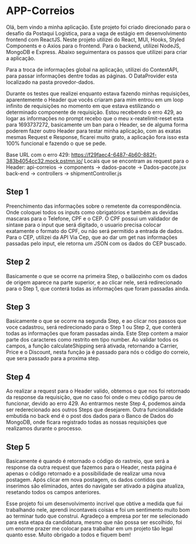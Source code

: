 # APP-Correios

Olá, bem vindo a minha aplicação. Este projeto foi criado direcionado para o desafio da Postaqui Logística, para a vaga de estágio em desenvolvimento frontend com ReactJS. Neste projeto utilizei do React, MUI, Hooks, Styled Components e o Axios para o frontend.
Para o backend, utilizei NodeJS, MongoDB e Express. Abaixo seguimentara os passos que utilizei para criar a aplicação.

Para a troca de informações global na aplicação, utilizei do ContextAPI, para passar informações dentre todas as páginas. O DataProvider esta localizado na pasta provedor-dados.

Durante os testes que realizei enquanto estava fazendo minhas requisições, aparentemente o Header que vocês criaram para mim entrou em um loop infinito de requisições no momento em que estava estilizando o determinado componente de requisição.
Estou recebendo o erro 429, ao logar as informações no prompt recebo que o meu x-reatelimit-reset esta para 1693737272, basicamente um ban para o Header, se de alguma forma poderem fazer outro Header para testar minha aplicação, com as exatas mesmas Request 
e Response, ficarei muito grato, a aplicação fora isso esta 100% funcional e fazendo o que se pede.

Base URL com o erro  429: https://f29faec4-6487-4b60-882f-383b4054cc32.mock.pstmn.io/
Locais que se encontram as request para o Header:
  api-correios -> components -> dados-pacote -> Dados-pacote.jsx
  back-end -> controllers -> shipmentController.js

Step 1
------------------------------------------------------------------
Preenchimento das informações sobre o remetente da correspondência. Onde coloquei todos os inputs como obrigatórios e também as devidas mascaras para o Telefone, CPF e o CEP. O CPF possui um validador de sintaxe para o input que será digitado,
o usuario precisa colocar exatamente o formato do CPF, ou não será permitido a entrada de dados. Para o CEP, utilizei da API Via Cep, que ao dar um get nas informações passadas pelo input, ele retorna um JSON com os dados do CEP buscado.

Step 2
------------------------------------------------------------------
Basicamente o que se ocorre na primeira Step, o balãozinho com os dados de origem aparece na parte superior, e ao clicar nele, será redirecionado para o Step 1, que conterá todas as informações que foram passadas ainda.

Step 3
------------------------------------------------------------------
Basicamente o que se ocorre na segunda Step, e ao clicar nos passos que voce cadastrou, será redirecionado para o Step 1 ou Step 2, que conterá todas as informações que foram passadas ainda. Este Step contem a maior parte dos caracteres como
restrito em tipo number. Ao validar todos os campos, a função calculateShipping será ativada, retornando a Carrier, Price e o Discount, nesta função ja é passado para nós o código do correio, que sera passado para a proxima step.

Step 4
------------------------------------------------------------------
Ao realizar a request para o Header valido, obtemos o que nos foi retornado da response da requisição, que no caso foi onde o meu código parou de funcionar, devido ao erro 429. Ao entrarmos neste Step 4, podemos ainda ser rederecionado aos outros Steps que desejarem.
Outra funcionalidade embutida no back end é o post dos dados para o Banco de Dados do MongoDB, onde ficara registrado todas as nossas requisições que realizamos durante o processo.

Step 5
------------------------------------------------------------------
Basicamente é quando é retornado o código do rastreio, que será a response da outra request que fazemos para o Header, nesta página é apenas o código retornado e a possibilidade de realizar uma nova postagem. Após clicar em nova postagem, os dados contidos que inserimos são eliminados, antes do navigate ser ativado a página atualiza, resetando todos os campos anteriores.

Esse projeto foi um desenvolvimento incrível que obtive a medida que fui trabalhando nele, aprendi incontaveis coisas e foi um sentimento muito bom ao terminar tudo que construi. Agradeço a empresa por ter me selecionado para esta etapa da candidatura, mesmo que não possa ser escolhido, foi um enorme prazer me colocar para trabalhar em um projeto tão legal quanto esse. Muito obrigado a todos e fiquem bem!
